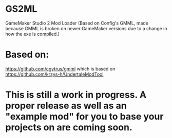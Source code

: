 # GS2ML
 GameMaker Studio 2 Mod Loader
 (Based on Config's GMML, made because GMML is broken on newer GameMaker versions due to a change in how the exe is compiled.)

# Based on:
https://github.com/cgytrus/gmml
which is based on
https://github.com/krzys-h/UndertaleModTool

# This is still a work in progress. A proper release as well as an "example mod" for you to base your projects on are coming soon.
 
 
